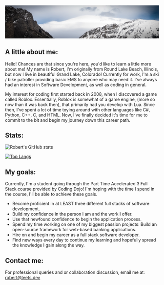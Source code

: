 ![Image of frozen mountain-tops.](yeet.jpg)
## A little about me:
Hello! Chances are that since you're here, you'd like to learn a little more about me! My name is Robert, I'm originally from Round Lake Beach, Illinois, but now I live in beautiful Grand Lake, Colorado! Currently for work, I'm a ski / bike patroller 
providing basic EMS to anyone who may need it. I've always had an interest in Software Development, as well 
as coding in general. 

My interest for coding first started back in 2008, when I discovered a game called Roblox. Essentially, Roblox 
is somewhat of a game engine, (more so now than it was back then), that primarily had you develop with Lua. 
Since then, I've spent a lot of time toying around with other languages like C#, Python, C++, C, and HTML. Now, I've finally decided it's time for me to commit to the bit and begin my journey down this career path.

## Stats:
![Robert's GitHub stats](https://github-readme-stats.vercel.app/api?username=rteet702&show_icons=true&count_private=true&theme=github_dark)

[![Top Langs](https://github-readme-stats.vercel.app/api/top-langs/?username=rteet702&layout=compact&theme=github_dark)](https://github.com/anuraghazra/github-readme-stats)

## My goals:
Currently, I'm a student going through the Part Time Accelerated 3 Full Stack course provided by Coding Dojo! I'm hoping with the time I spend in the course, I'll be able to achieve these goals. 
- Become proficient in at LEAST three different full stacks of software development. 
- Build my confidence in the person I am and the work I offer. 
- Use that newfound confidence to begin the application process. 
- Spend my time working on one of my biggest passion projects: Build an open-source framework for web-based banking applications.
- Hire on and begin my career as a full stack software developer. 
- Find new ways every day to continue my learning and hopefully spread the knowledge I gain along the way. 

## Contact me:
For professional queries and or collaboration discussion, email me at: 
robert@teets.dev
